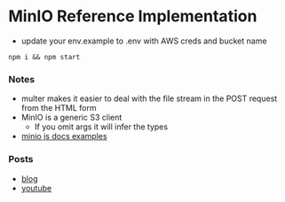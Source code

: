 # MinIO Reference Implementation

- update your env.example to .env with AWS creds and bucket name

```shell
npm i && npm start
```


### Notes
- multer makes it easier to deal with the file stream in the POST request from the HTML form
- MinIO is a generic S3 client
    - If you omit args it will infer the types
- [minio js docs examples](https://github.com/minio/minio-js/tree/master/examples)


### Posts
- [blog](https://dev.to/bronifty/use-minio-for-aws-s3-multipart-upload-reference-implementation-in-nodejs-21h9)
- [youtube](https://youtu.be/yNd7OelQAb4)



